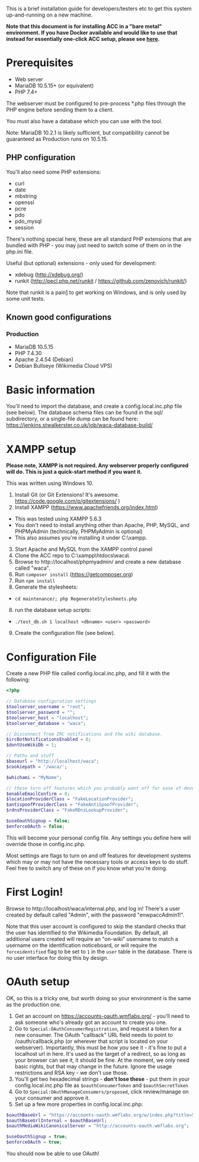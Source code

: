 This is a brief installation guide for developers/testers etc to get this system up-and-running on a new machine.

**Note that this document is for installing ACC in a "bare metal" environment. If you have Docker available and would
like to use that instead for essentially one-click ACC setup, please see [here](docker/README.md).**

# Prerequisites

* Web server
* MariaDB 10.5.15+ (or equivalent)
* PHP 7.4+

The webserver must be configured to pre-process *.php files through the PHP engine before sending them to a client.

You must also have a database which you can use with the tool.

Note: MariaDB 10.2.1 is likely sufficient, but compatibility cannot be guaranteed as Production runs on 10.5.15.

## PHP configuration
You'll also need some PHP extensions:

* curl
* date
* mbstring
* openssl
* pcre
* pdo
* pdo_mysql
* session

There's nothing special here, these are all standard PHP extensions that are bundled with PHP - you may
just need to switch some of them on in the php.ini file.

Useful (but optional) extensions - only used for development:
* xdebug (http://xdebug.org/)
* runkit (http://pecl.php.net/runkit / https://github.com/zenovich/runkit/)

Note that runkit is a pain[1] to get working on Windows, and is only used by some unit tests.

## Known good configurations

### Production

* MariaDB 10.5.15
* PHP 7.4.30
* Apache 2.4.54 (Debian)
* Debian Bullseye (Wikimedia Cloud VPS)

# Basic information

You'll need to import the database, and create a config.local.inc.php file (see below). The database schema files can be found in the sql/ subdirectory, or a single-file dump can be found here: https://jenkins.stwalkerster.co.uk/job/waca-database-build/

# XAMPP setup

**Please note, XAMPP is not required. Any webserver properly configured will do. This is just a quick-start method if you want it.**

This was written using Windows 10.

1. Install Git (or Git Extensions! It's awesome. https://code.google.com/p/gitextensions/ )
2. Install XAMPP (https://www.apachefriends.org/index.html)
  * This was tested using XAMPP 5.6.3
  * You don't need to install anything other than Apache, PHP, MySQL, and PHPMyAdmin (technically, PHPMyAdmin is optional)
  * This also assumes you're installing it under C:\xampp\.
3. Start Apache and MySQL from the XAMPP control panel
4. Clone the ACC repo to C:\xampp\htdocs\waca\
5. Browse to http://localhost/phpmyadmin/ and create a new database called "waca".
6. Run `composer install` (https://getcomposer.org)
7. Run `npm install`
8. Generate the stylesheets:
  * `cd maintenance/; php RegenerateStylesheets.php`
8. run the database setup scripts:
  * `./test_db.sh 1 localhost <dbname> <user> <password>`
9. Create the configuration file (see below).

# Configuration File
Create a new PHP file called config.local.inc.php, and fill it with the following:
```php
<?php

// Database configuration settings
$toolserver_username = "root";
$toolserver_password = "";
$toolserver_host = "localhost";
$toolserver_database = "waca";

// Disconnect from IRC notifications and the wiki database.
$ircBotNotificationsEnabled = 0;
$dontUseWikiDb = 1;

// Paths and stuff
$baseurl = "http://localhost/waca";
$cookiepath = '/waca/';

$whichami = "MyName";

// these turn off features which you probably want off for ease of development.
$enableEmailConfirm = 0;
$locationProviderClass = "FakeLocationProvider";
$antispoofProviderClass = "FakeAntiSpoofProvider";
$rdnsProviderClass = "FakeRDnsLookupProvider";

$useOauthSignup = false;
$enforceOAuth = false;

```

This will become your personal config file. Any settings you define here will override those in config.inc.php.

Most settings are flags to turn on and off features for development systems which may or may not have the necessary tools or access keys to do stuff. Feel free to switch any of these on if you know what you're doing.

# First Login!

Browse to http://localhost/waca/internal.php, and log in! There's a user created by default called "Admin", with the password "enwpaccAdmin1!".

Note that this user account is configured to skip the standard checks that the user has identified to the Wikimedia Foundation. By default, all additional users created will require an "on-wiki" username to match a username on the identification noticeboard, or will require the `forceidentified` flag to be set to `1` in the `user` table in the database. There is no user interface for doing this by design. 

# OAuth setup

OK, so this is a tricky one, but worth doing so your environment is the same as the production one.

1. Get an account on https://accounts-oauth.wmflabs.org/ - you'll need to ask someone who's already got an account to create you one.
2. Go to `Special:OAuthConsumerRegistration`, and request a token for a new consumer. The OAuth "callback" URL field needs to point to /oauth/callback.php (or wherever that script is located on your webserver). Importantly, this must be how *you* see it - it's fine to put a localhost url in here. It's used as the target of a redirect, so as long as your browser can see it, it should be fine. At the moment, we only need basic rights, but that may change in the future. Ignore the usage restrictions and RSA key - we don't use those.
3. You'll get two hexadecimal strings - **don't lose these** - put them in your config.local.inc.php file as `$oauthConsumerToken` and `$oauthSecretToken`
4. Go to `Special:OAuthManageConsumers/proposed`, click review/manage on your consumer and approve it.
5. Set up a few more properties in config.local.inc.php:

```php
$oauthBaseUrl = "https://accounts-oauth.wmflabs.org/w/index.php?title=Special:OAuth";
$oauthBaseUrlInternal = $oauthBaseUrl;
$oauthMediaWikiCanonicalServer = "http://accounts-oauth.wmflabs.org";

$useOauthSignup = true;
$enforceOAuth = true;
```

You should now be able to use OAuth!

[1]: https://github.com/zenovich/runkit/issues/22
